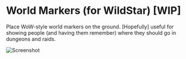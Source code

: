 World Markers (for WildStar) [WIP]
=============

Place WoW-style world markers on the ground. [Hopefully] useful for showing people (and having them remember) where they should go in dungeons and raids.

![Screenshot](http://i.imgur.com/BfUrJOa.jpg)

